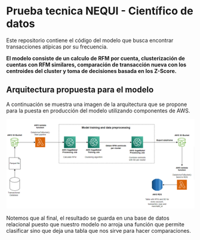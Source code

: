 # Prueba tecnica NEQUI - Científico de datos

Este repositorio contiene el código del modelo que busca encontrar transacciones atípicas por su frecuencia.

**El modelo consiste de un calculo de RFM por cuenta, clusterización de cuentas con RFM similares, comparación de transacción nueva con los centroides del cluster y toma de decisiones basada en los Z-Score.**

## Arquitectura propuesta para el modelo

A continuación se muestra una imagen de la arquitectura que se propone para la puesta en producción del modelo utilizando componentes de AWS.

![Arquitectura](Arquitectura.png)

Notemos que al final, el resultado se guarda en una base de datos relacional puesto que nuestro modelo no arroja una función que permite clasificar sino que deja una tabla que nos sirve para hacer comparaciones.
